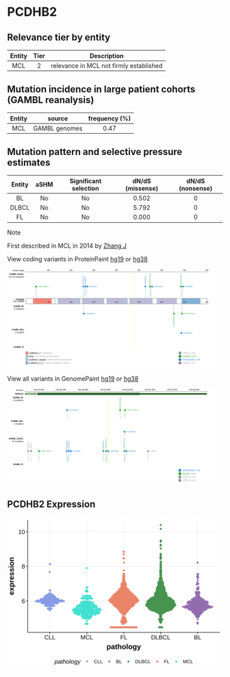 # PCDHB2

## Relevance tier by entity

|Entity|Tier|Description                            |
|:------:|:----:|---------------------------------------|
|MCL   |2   |relevance in MCL not firmly established|

## Mutation incidence in large patient cohorts (GAMBL reanalysis)

|Entity|source       |frequency (%)|
|:------:|:-------------:|:-------------:|
|MCL   |GAMBL genomes|0.47         |

## Mutation pattern and selective pressure estimates

|Entity|aSHM|Significant selection|dN/dS (missense)|dN/dS (nonsense)|
|:------:|:----:|:---------------------:|:----------------:|:----------------:|
|BL    |No  |No                   |0.502           |0               |
|DLBCL |No  |No                   |5.792           |0               |
|FL    |No  |No                   |0.000           |0               |


> [!NOTE]
> First described in MCL in 2014 by [Zhang J](https://pubmed.ncbi.nlm.nih.gov/24682267)


View coding variants in ProteinPaint [hg19](https://morinlab.github.io/LLMPP/GAMBL/PCDHB2_protein.html)  or [hg38](https://morinlab.github.io/LLMPP/GAMBL/PCDHB2_protein_hg38.html)

![image](images/proteinpaint/PCDHB2_NM_018936.svg)

View all variants in GenomePaint [hg19](https://morinlab.github.io/LLMPP/GAMBL/PCDHB2.html)  or [hg38](https://morinlab.github.io/LLMPP/GAMBL/PCDHB2_hg38.html)

![image](images/proteinpaint/PCDHB2.svg)
## PCDHB2 Expression
![image](images/gene_expression/PCDHB2_by_pathology.svg)
